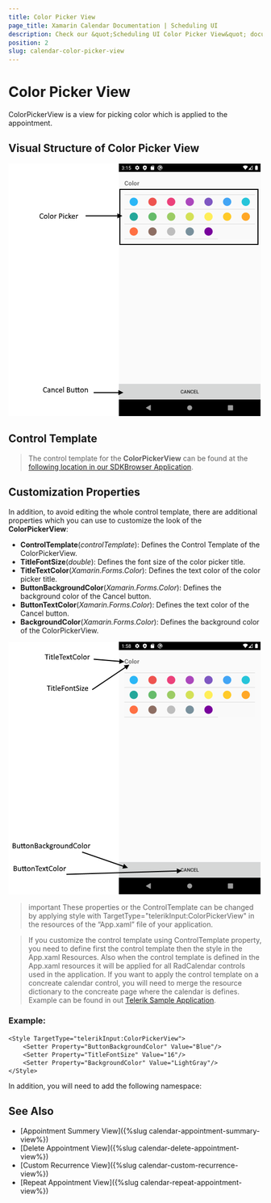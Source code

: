 ```yaml
---
title: Color Picker View
page_title: Xamarin Calendar Documentation | Scheduling UI
description: Check our &quot;Scheduling UI Color Picker View&quot; documentation article for Telerik Calendar for Xamarin control.
position: 2
slug: calendar-color-picker-view
---
```


# Color Picker View

ColorPickerView is a view for picking color which is applied to the appointment.

## Visual Structure of Color Picker View

![Scheduling UI Color Picker View](images/calendar-color-picker-view.png)

## Control Template

> The control template for the **ColorPickerView** can be found at the [following location in our SDKBrowser Application](https://github.com/telerik/xamarin-forms-sdk/blob/master/XamarinSDK/SDKBrowser/SDKBrowser/Examples/CalendarControl/SchedulingCategory/SchedulingUIViews/ColorPickerView.xaml).

## Customization Properties 

In addition, to avoid editing the whole control template, there are additional properties which you can use to customize the look of the **ColorPickerView**:

* **ControlTemplate**(*controlTemplate*): Defines the Control Template of the ColorPickerView.
* **TitleFontSize**(*double*): Defines the font size of the color picker title.
* **TitleTextColor**(*Xamarin.Forms.Color*): Defines the text color of the color picker title.
* **ButtonBackgroundColor**(*Xamarin.Forms.Color*): Defines the background color of the Cancel button.
* **ButtonTextColor**(*Xamarin.Forms.Color*): Defines the text color of the Cancel button.
* **BackgroundColor**(*Xamarin.Forms.Color*): Defines the background color of the ColorPickerView.

![Scheduling UI Color Picker View Properties](images/calendar-color-picker-view-properties.png)

>important These properties or the ControlTemplate can be changed by applying style with TargetType="telerikInput:ColorPickerView" in the resources of the  “App.xaml” file of your application. 

> If you customize the control template using ControlTemplate property, you need to define first the control template then the style in the App.xaml Resources. Also when the control template is defined in the App.xaml resources it will be applied for all RadCalendar controls used in the application. If you want to apply the control template on a concreate calendar control, you will need to merge the resource dictionary to the concreate page where the calendar is defines. Example can be found in out [Telerik Sample Application](https://github.com/telerik/telerik-xamarin-forms-samples/tree/master/QSF/QSF/Examples/CalendarControl/SchedulingUICustomizationExample).  

### Example:

```XAML
<Style TargetType="telerikInput:ColorPickerView">
    <Setter Property="ButtonBackgroundColor" Value="Blue"/>
    <Setter Property="TitleFontSize" Value="16"/>
    <Setter Property="BackgroundColor" Value="LightGray"/>
</Style>
```

In addition, you will need to add the following namespace: 

<snippet id='xmlns-telerikinput'/>

## See Also

* [Appointment Summery View]({%slug calendar-appointment-summary-view%})
* [Delete Appointment View]({%slug calendar-delete-appointment-view%})
* [Custom Recurrence View]({%slug calendar-custom-recurrence-view%})
* [Repeat Appointment View]({%slug calendar-repeat-appointment-view%})
